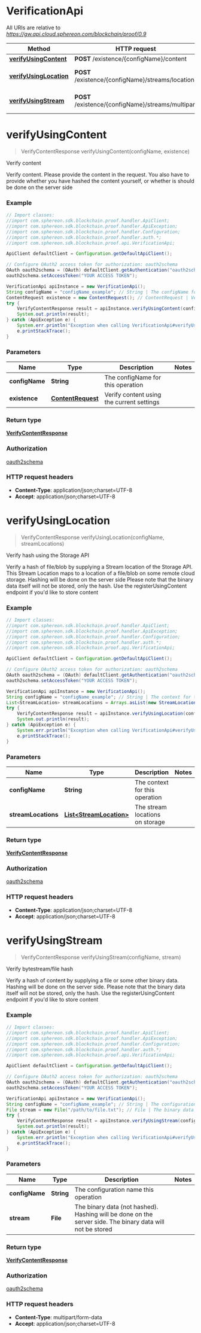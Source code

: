 # VerificationApi

All URIs are relative to *https://gw.api.cloud.sphereon.com/blockchain/proof/0.9*

Method | HTTP request | Description
------------- | ------------- | -------------
[**verifyUsingContent**](VerificationApi.md#verifyUsingContent) | **POST** /existence/{configName}/content | Verify content
[**verifyUsingLocation**](VerificationApi.md#verifyUsingLocation) | **POST** /existence/{configName}/streams/location | Verify hash using the Storage API
[**verifyUsingStream**](VerificationApi.md#verifyUsingStream) | **POST** /existence/{configName}/streams/multipart | Verify bytestream/file hash


<a name="verifyUsingContent"></a>
# **verifyUsingContent**
> VerifyContentResponse verifyUsingContent(configName, existence)

Verify content

Verify content. Please provide the content in the request. You also have to provide whether you have hashed the content yourself, or whether is should be done on the server side

### Example
```java
// Import classes:
//import com.sphereon.sdk.blockchain.proof.handler.ApiClient;
//import com.sphereon.sdk.blockchain.proof.handler.ApiException;
//import com.sphereon.sdk.blockchain.proof.handler.Configuration;
//import com.sphereon.sdk.blockchain.proof.handler.auth.*;
//import com.sphereon.sdk.blockchain.proof.api.VerificationApi;

ApiClient defaultClient = Configuration.getDefaultApiClient();

// Configure OAuth2 access token for authorization: oauth2schema
OAuth oauth2schema = (OAuth) defaultClient.getAuthentication("oauth2schema");
oauth2schema.setAccessToken("YOUR ACCESS TOKEN");

VerificationApi apiInstance = new VerificationApi();
String configName = "configName_example"; // String | The configName for this operation
ContentRequest existence = new ContentRequest(); // ContentRequest | Verify content using the current settings
try {
    VerifyContentResponse result = apiInstance.verifyUsingContent(configName, existence);
    System.out.println(result);
} catch (ApiException e) {
    System.err.println("Exception when calling VerificationApi#verifyUsingContent");
    e.printStackTrace();
}
```

### Parameters

Name | Type | Description  | Notes
------------- | ------------- | ------------- | -------------
 **configName** | **String**| The configName for this operation |
 **existence** | [**ContentRequest**](ContentRequest.md)| Verify content using the current settings |

### Return type

[**VerifyContentResponse**](VerifyContentResponse.md)

### Authorization

[oauth2schema](../README.md#oauth2schema)

### HTTP request headers

 - **Content-Type**: application/json;charset=UTF-8
 - **Accept**: application/json;charset=UTF-8

<a name="verifyUsingLocation"></a>
# **verifyUsingLocation**
> VerifyContentResponse verifyUsingLocation(configName, streamLocations)

Verify hash using the Storage API

Verify a hash of file/blob by supplying a Stream location of the Storage API. This Stream Location maps to a location of a file/blob on some remote cloud storage. Hashing will be done on the server side Please note that the binary data itself will not be stored, only the hash. Use the registerUsingContent endpoint if you&#39;d like to store content

### Example
```java
// Import classes:
//import com.sphereon.sdk.blockchain.proof.handler.ApiClient;
//import com.sphereon.sdk.blockchain.proof.handler.ApiException;
//import com.sphereon.sdk.blockchain.proof.handler.Configuration;
//import com.sphereon.sdk.blockchain.proof.handler.auth.*;
//import com.sphereon.sdk.blockchain.proof.api.VerificationApi;

ApiClient defaultClient = Configuration.getDefaultApiClient();

// Configure OAuth2 access token for authorization: oauth2schema
OAuth oauth2schema = (OAuth) defaultClient.getAuthentication("oauth2schema");
oauth2schema.setAccessToken("YOUR ACCESS TOKEN");

VerificationApi apiInstance = new VerificationApi();
String configName = "configName_example"; // String | The context for this operation
List<StreamLocation> streamLocations = Arrays.asList(new StreamLocation()); // List<StreamLocation> | The stream locations on storage
try {
    VerifyContentResponse result = apiInstance.verifyUsingLocation(configName, streamLocations);
    System.out.println(result);
} catch (ApiException e) {
    System.err.println("Exception when calling VerificationApi#verifyUsingLocation");
    e.printStackTrace();
}
```

### Parameters

Name | Type | Description  | Notes
------------- | ------------- | ------------- | -------------
 **configName** | **String**| The context for this operation |
 **streamLocations** | [**List&lt;StreamLocation&gt;**](StreamLocation.md)| The stream locations on storage |

### Return type

[**VerifyContentResponse**](VerifyContentResponse.md)

### Authorization

[oauth2schema](../README.md#oauth2schema)

### HTTP request headers

 - **Content-Type**: application/json;charset=UTF-8
 - **Accept**: application/json;charset=UTF-8

<a name="verifyUsingStream"></a>
# **verifyUsingStream**
> VerifyContentResponse verifyUsingStream(configName, stream)

Verify bytestream/file hash

Verify a hash of content by supplying a file or some other binary data. Hashing will be done on the server side. Please note that the binary data itself will not be stored, only the hash. Use the registerUsingContent endpoint if you&#39;d like to store content

### Example
```java
// Import classes:
//import com.sphereon.sdk.blockchain.proof.handler.ApiClient;
//import com.sphereon.sdk.blockchain.proof.handler.ApiException;
//import com.sphereon.sdk.blockchain.proof.handler.Configuration;
//import com.sphereon.sdk.blockchain.proof.handler.auth.*;
//import com.sphereon.sdk.blockchain.proof.api.VerificationApi;

ApiClient defaultClient = Configuration.getDefaultApiClient();

// Configure OAuth2 access token for authorization: oauth2schema
OAuth oauth2schema = (OAuth) defaultClient.getAuthentication("oauth2schema");
oauth2schema.setAccessToken("YOUR ACCESS TOKEN");

VerificationApi apiInstance = new VerificationApi();
String configName = "configName_example"; // String | The configuration name this operation
File stream = new File("/path/to/file.txt"); // File | The binary data (not hashed). Hashing will be done on the server side. The binary data will not be stored
try {
    VerifyContentResponse result = apiInstance.verifyUsingStream(configName, stream);
    System.out.println(result);
} catch (ApiException e) {
    System.err.println("Exception when calling VerificationApi#verifyUsingStream");
    e.printStackTrace();
}
```

### Parameters

Name | Type | Description  | Notes
------------- | ------------- | ------------- | -------------
 **configName** | **String**| The configuration name this operation |
 **stream** | **File**| The binary data (not hashed). Hashing will be done on the server side. The binary data will not be stored |

### Return type

[**VerifyContentResponse**](VerifyContentResponse.md)

### Authorization

[oauth2schema](../README.md#oauth2schema)

### HTTP request headers

 - **Content-Type**: multipart/form-data
 - **Accept**: application/json;charset=UTF-8

